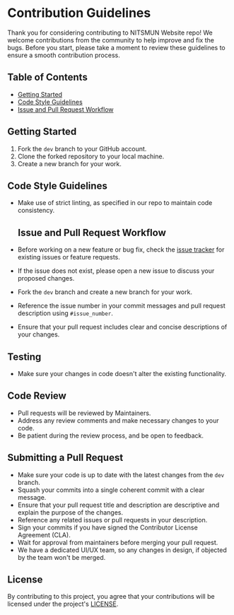 # Contribution Guidelines
Thank you for considering contributing to NITSMUN Website repo! We welcome contributions from the community to help improve and fix the bugs. Before you start, please take a moment to review these guidelines to ensure a smooth contribution process.

## Table of Contents
- [Getting Started](#getting-started)
- [Code Style Guidelines](#code-style-guidelines)
- [Issue and Pull Request Workflow](#issue-and-pull-request-workflow)

## Getting Started
1. Fork  the `dev` branch to your GitHub account.
2. Clone the forked repository to your local machine.
3. Create a new branch for your work.

## Code Style Guidelines


- Make use of strict linting, as specified in our repo to maintain code consistency.

  ## Issue and Pull Request Workflow
- Before working on a new feature or bug fix, check the [issue tracker](https://github.com/nitsmun/nitsmun2023-24/issues) for existing issues or feature requests.
- If the issue does not exist, please open a new issue to discuss your proposed changes.
- Fork the `dev` branch and create a new branch for your work.
- Reference the issue number in your commit messages and pull request description using `#issue_number`.
- Ensure that your pull request includes clear and concise descriptions of your changes.

## Testing
- Make sure your changes in code doesn't alter the existing functionality.

## Code Review

- Pull requests will be reviewed by Maintainers.
- Address any review comments and make necessary changes to your code.
- Be patient during the review process, and be open to feedback.

## Submitting a Pull Request

- Make sure your code is up to date with the latest changes from the `dev` branch.
- Squash your commits into a single coherent commit with a clear message.
- Ensure that your pull request title and description are descriptive and explain the purpose of the changes.
- Reference any related issues or pull requests in your description.
- Sign your commits if you have signed the Contributor License Agreement (CLA).
- Wait for approval from maintainers before merging your pull request.
- We have a dedicated UI/UX team, so any changes in design, if objected by the team won't be merged.

## License

By contributing to this project, you agree that your contributions will be licensed under the project's [LICENSE](https://github.com/nitsmun/nitsmun2023-24/blob/dev/LICENSE).
